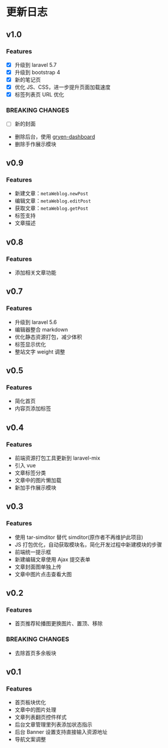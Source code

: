 # 更新日志

## v1.0

### Features

* [x] 升级到 laravel 5.7
* [x] 升级到 bootstrap 4
* [x] 新的笔记页
* [x] 优化 JS、CSS，进一步提升页面加载速度
* [x] 标签列表页 URL 优化

### BREAKING CHANGES

* [ ] 新的封面
* 删除后台，使用 [gryen-dashboard](https://github.com/itargaryen/gryen-dashboard)
* 删除手作展示模块

## v0.9

### Features

* 新建文章：`metaWeblog.newPost`
* 编辑文章：`metaWeblog.editPost`
* 获取文章：`metaWeblog.getPost`
* 标签支持
* 文章描述

## v0.8

### Features

* 添加相关文章功能

## v0.7

### Features

* 升级到 laravel 5.6
* 编辑器整合 markdown
* 优化静态资源打包，减少体积
* 标签显示优化
* 整站文字 weight 调整

## v0.5

### Features

* 简化首页
* 内容页添加标签

## v0.4

### Features

* 前端资源打包工具更新到 laravel-mix
* 引入 vue
* 文章标签分类
* 文章中的图片懒加载
* 新加手作展示模块

## v0.3

### Features

* 使用 tar-simditor 替代 simditor(原作者不再维护此项目)
* JS 打包优化，自动获取模块名，简化开发过程中新建模块的步骤
* 前端统一提示框
* 新建编辑文章使用 Ajax 提交表单
* 文章封面图单独上传
* 文章中图片点击查看大图

## v0.2

### Features

* 首页推荐轮播图更换图片、置顶、移除

### BREAKING CHANGES

* 去除首页多余板块

## v0.1

### Features

* 首页板块优化
* 文章中的图片处理
* 文章列表翻页控件样式
* 后台文章管理里列表添加状态指示
* 后台 Banner 设置支持直接输入资源地址
* 导航文案调整

